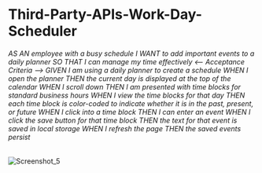 # Third-Party-APIs-Work-Day-Scheduler
###### AS AN employee with a busy schedule I WANT to add important events to a daily planner SO THAT I can manage my time effectively <-- Acceptance Criteria --> GIVEN I am using a daily planner to create a schedule WHEN I open the planner THEN the current day is displayed at the top of the calendar WHEN I scroll down THEN I am presented with time blocks for standard business hours WHEN I view the time blocks for that day THEN each time block is color-coded to indicate whether it is in the past, present, or future WHEN I click into a time block THEN I can enter an event WHEN I click the save button for that time block THEN the text for that event is saved in local storage WHEN I refresh the page THEN the saved events persist
![Screenshot_5](https://user-images.githubusercontent.com/79959345/176592844-260e7dea-f5fe-4e6a-b4de-83120d218641.png)
